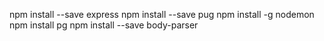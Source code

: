 npm install --save express
npm install --save pug
npm install -g nodemon
npm install pg
npm install --save body-parser
